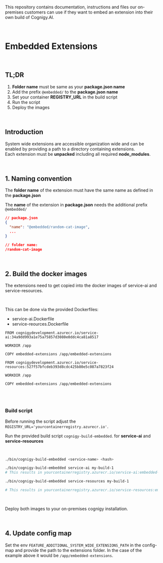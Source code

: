 

This repository contains documentation, instructions and files our on-premises customers can use if they want to embed an extension into their own build of Cognigy.AI.

<br>

# Embedded Extensions

<br>

## TL;DR
1. **Folder name** must be same as your **package.json name**
2. Add the prefix `@embedded/` to the **package.json name**
3. Set your container **REGISTRY_URL** in the build script 
4. Run the script
5. Deploy the images

<br>

## Introduction

System wide extensions are accessible organization wide and can be enabled by providing a path to a directory containing extensions. 
<br> 
Each extension must be **unpacked** including all required **node_modules**.


<br>

## 1. Naming convention

The **folder name** of the extension must have the same name as defined in the **package.json**


The **name** of the extension in **package.json** needs the additional prefix `@embedded/`

```json
// package.json
{
  "name": "@embedded/random-cat-image",  
  ...
}

// folder name:
/random-cat-image
```

<br>

## 2. Build the docker images

The extensions need to get copied into the docker images of service-ai and service-resources. 

<br> 

This can be done via the provided Dockerfiles:
 - service-ai.Dockerfile 
 - service-reources.Dockerfile


```docker
FROM cognigydevelopment.azurecr.io/service-ai:34a9dd993a1e75a75857d3080e0ddc4ca81a8517

WORKDIR /app

COPY embedded-extensions /app/embedded-extensions
```

```docker
FROM cognigydevelopment.azurecr.io/service-resources:527f57bfcdeb393d8cdc425b80e5c087a7823f24

WORKDIR /app

COPY embedded-extensions /app/embedded-extensions
``` 

<br><br>

### Build script

Before running the script adjust the `REGISTRY_URL='yourcontainerregistry.azurecr.io'`.

Run the provided build script `cognigy-build-embedded`. for **service-ai** and **service-resources**

<br>

```bash
./bin/cognigy-build-embedded <service-name> <hash>

./bin/cognigy-build-embedded service-ai my-build-1
# This results in yourcontainerregistry.azurecr.io/service-ai:embedded-extensions-my-build-1
```

```bash
./bin/cognigy-build-embedded service-resources my-build-1

# This results in yourcontainerregistry.azurecr.io/service-resources:embedded-extensions-my-build-1
```

<br>

Deploy both images to your on-premises cognigy installation.

<br>

## 4. Update config map

Set the env `FEATURE_ADDITIONAL_SYSTEM_WIDE_EXTENSIONS_PATH` in the config-map and provide the path to the extensions folder. In the case of the example above it would be `/app/embedded-extensions`.

<br><br>


